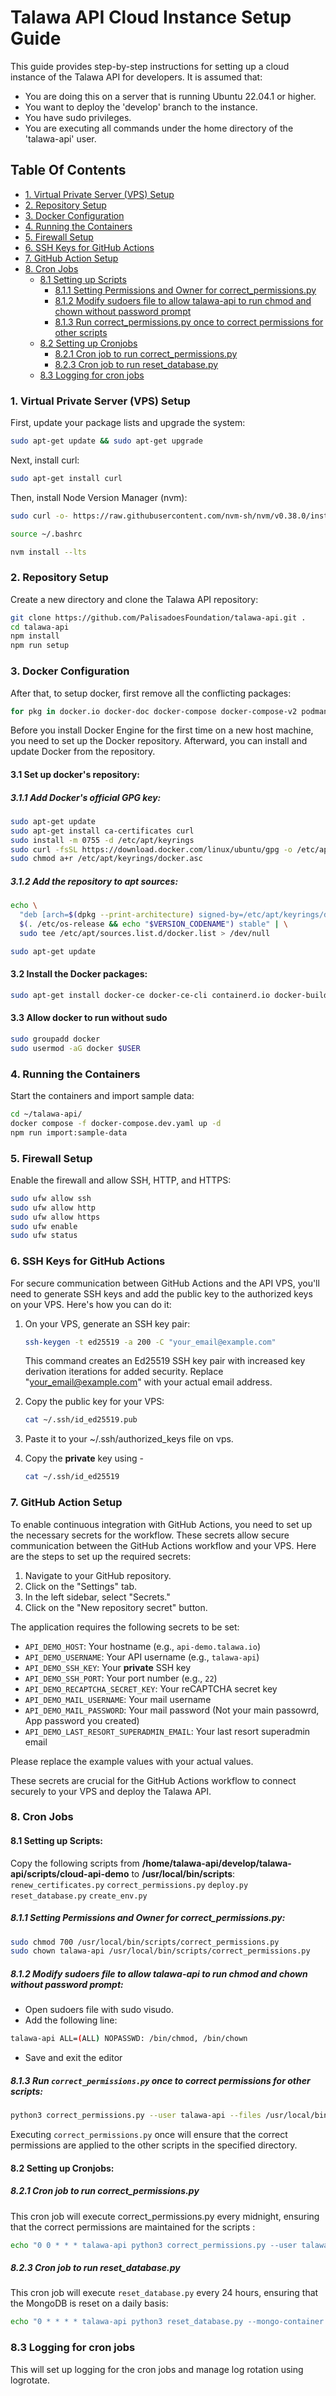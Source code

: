 # Talawa API Cloud Instance Setup Guide

This guide provides step-by-step instructions for setting up a cloud instance of the Talawa API for developers. It is assumed that:

- You are doing this on a server that is running Ubuntu 22.04.1 or higher.
- You want to deploy the 'develop' branch to the instance.
- You have sudo privileges.
- You are executing all commands under the home directory of the 'talawa-api' user.

## Table Of Contents

- [1. Virtual Private Server (VPS) Setup](#1-virtual-private-server-vps-setup)
- [2. Repository Setup](#2-repository-setup)
- [3. Docker Configuration](#3-docker-configuration)
- [4. Running the Containers](#4-running-the-containers)
- [5. Firewall Setup](#5-firewall-setup)
- [6. SSH Keys for GitHub Actions](#6-ssh-keys-for-github-actions)
- [7. GitHub Action Setup](#7-github-action-setup)
- [8. Cron Jobs](#8-cron-jobs)
  - [8.1 Setting up Scripts](#81-setting-up-scripts)
    - [8.1.1 Setting Permissions and Owner for correct_permissions.py](#811-setting-permissions-and-owner-for-correct_permissionspy)
    - [8.1.2 Modify sudoers file to allow talawa-api to run chmod and chown without password prompt](#812-modify-sudoers-file-to-allow-talawa-api-to-run-chmod-and-chown-without-password-prompt)
    - [8.1.3 Run correct_permissions.py once to correct permissions for other scripts](#813-run-correct_permissionspy-once-to-correct-permissions-for-other-scripts)
  - [8.2 Setting up Cronjobs](#82-setting-up-cronjobs)
    - [8.2.1 Cron job to run correct_permissions.py](#821-cron-job-to-run-correct_permissionspy)
    - [8.2.3 Cron job to run reset_database.py](#823-cron-job-to-run-reset_databasepy)
  - [8.3 Logging for cron jobs](#83-logging-for-cron-jobs)

### 1. Virtual Private Server (VPS) Setup

First, update your package lists and upgrade the system:

```bash
sudo apt-get update && sudo apt-get upgrade
```

Next, install curl:

```bash
sudo apt-get install curl
```

Then, install Node Version Manager (nvm):

```bash
sudo curl -o- https://raw.githubusercontent.com/nvm-sh/nvm/v0.38.0/install.sh | bash

source ~/.bashrc

nvm install --lts
```

### 2. Repository Setup

Create a new directory and clone the Talawa API repository:

```bash
git clone https://github.com/PalisadoesFoundation/talawa-api.git .
cd talawa-api
npm install
npm run setup
```

### 3. Docker Configuration

After that, to setup docker, first remove all the conflicting packages:

```bash
for pkg in docker.io docker-doc docker-compose docker-compose-v2 podman-docker containerd runc; do sudo apt-get remove $pkg; done
```

Before you install Docker Engine for the first time on a new host machine, you need to set up the Docker repository. Afterward, you can install and update Docker from the repository.

#### 3.1 Set up docker's repository:

##### 3.1.1 Add Docker's official GPG key:

```bash
sudo apt-get update
sudo apt-get install ca-certificates curl
sudo install -m 0755 -d /etc/apt/keyrings
sudo curl -fsSL https://download.docker.com/linux/ubuntu/gpg -o /etc/apt/keyrings/docker.asc
sudo chmod a+r /etc/apt/keyrings/docker.asc
```

##### 3.1.2 Add the repository to apt sources:

```bash
echo \
  "deb [arch=$(dpkg --print-architecture) signed-by=/etc/apt/keyrings/docker.asc] https://download.docker.com/linux/ubuntu \
  $(. /etc/os-release && echo "$VERSION_CODENAME") stable" | \
  sudo tee /etc/apt/sources.list.d/docker.list > /dev/null

sudo apt-get update
```

#### 3.2 Install the Docker packages:

```bash
sudo apt-get install docker-ce docker-ce-cli containerd.io docker-buildx-plugin docker-compose-plugin
```

#### 3.3 Allow docker to run without sudo

```bash
sudo groupadd docker
sudo usermod -aG docker $USER
```

### 4. Running the Containers

Start the containers and import sample data:

```bash
cd ~/talawa-api/
docker compose -f docker-compose.dev.yaml up -d
npm run import:sample-data
```

### 5. Firewall Setup

Enable the firewall and allow SSH, HTTP, and HTTPS:

```bash
sudo ufw allow ssh
sudo ufw allow http
sudo ufw allow https
sudo ufw enable
sudo ufw status
```

### 6. SSH Keys for GitHub Actions

For secure communication between GitHub Actions and the API VPS, you'll need to generate SSH keys and add the public key to the authorized keys on your VPS. Here's how you can do it:

1. On your VPS, generate an SSH key pair:

   ```bash
   ssh-keygen -t ed25519 -a 200 -C "your_email@example.com"
   ```

   This command creates an Ed25519 SSH key pair with increased key derivation iterations for added security. Replace "your_email@example.com" with your actual email address.

2. Copy the public key for your VPS:

   ```bash
   cat ~/.ssh/id_ed25519.pub
   ```

3. Paste it to your ~/.ssh/authorized_keys file on vps.

4. Copy the **private** key using -

   ```bash
   cat ~/.ssh/id_ed25519
   ```

### 7. GitHub Action Setup

To enable continuous integration with GitHub Actions, you need to set up the necessary secrets for the workflow. These secrets allow secure communication between the GitHub Actions workflow and your VPS. Here are the steps to set up the required secrets:

1. Navigate to your GitHub repository.
2. Click on the "Settings" tab.
3. In the left sidebar, select "Secrets."
4. Click on the "New repository secret" button.

The application requires the following secrets to be set:

- `API_DEMO_HOST`: Your hostname (e.g., `api-demo.talawa.io`)
- `API_DEMO_USERNAME`: Your API username (e.g., `talawa-api`)
- `API_DEMO_SSH_KEY`: Your **private** SSH key
- `API_DEMO_SSH_PORT`: Your port number (e.g., `22`)
- `API_DEMO_RECAPTCHA_SECRET_KEY`: Your reCAPTCHA secret key
- `API_DEMO_MAIL_USERNAME`: Your mail username
- `API_DEMO_MAIL_PASSWORD`: Your mail password (Not your main passowrd, App password you created)
- `API_DEMO_LAST_RESORT_SUPERADMIN_EMAIL`: Your last resort superadmin email

Please replace the example values with your actual values.

These secrets are crucial for the GitHub Actions workflow to connect securely to your VPS and deploy the Talawa API.

### 8. Cron Jobs

#### 8.1 Setting up Scripts:

Copy the following scripts from **/home/talawa-api/develop/talawa-api/scripts/cloud-api-demo** to **/usr/local/bin/scripts**:
`renew_certificates.py`
`correct_permissions.py`
`deploy.py`
`reset_database.py`
`create_env.py`

##### 8.1.1 Setting Permissions and Owner for correct_permissions.py:

```bash
sudo chmod 700 /usr/local/bin/scripts/correct_permissions.py
sudo chown talawa-api /usr/local/bin/scripts/correct_permissions.py
```

##### 8.1.2 Modify sudoers file to allow talawa-api to run chmod and chown without password prompt:

- Open sudoers file with sudo visudo.
- Add the following line:

```bash
talawa-api ALL=(ALL) NOPASSWD: /bin/chmod, /bin/chown
```

- Save and exit the editor

##### 8.1.3 Run `correct_permissions.py` once to correct permissions for other scripts:

```bash
python3 correct_permissions.py --user talawa-api --files /usr/local/bin/scripts/deploy.py /usr/local/bin/scripts/reset_database.py /usr/local/bin/scripts/renew_certificates.py /usr/local/bin/scripts/create_env.py
```

Executing `correct_permissions.py` once will ensure that the correct permissions are applied to the other scripts in the specified directory.

#### 8.2 Setting up Cronjobs:

##### 8.2.1 Cron job to run correct_permissions.py

This cron job will execute correct_permissions.py every midnight, ensuring that the correct permissions are maintained for the scripts :

```bash
echo "0 0 * * * talawa-api python3 correct_permissions.py --user talawa-api --files /usr/local/bin/scripts/deploy.py /usr/local/bin/scripts/reset_database.py /usr/local/bin/scripts/renew_certificates.py /usr/local/bin/scripts/create_env.py" | sudo tee /etc/cron.d/check_permissions
```

##### 8.2.3 Cron job to run reset_database.py

This cron job will execute `reset_database.py` every 24 hours, ensuring that the MongoDB is reset on a daily basis:

```bash
echo "0 * * * * talawa-api python3 reset_database.py --mongo-container develop-mongodb-1 --mongo-db talawa-api --repo-dir /home/talawa-api/develop" | sudo tee /etc/cron.d/reset_mongo
```

### 8.3 Logging for cron jobs

This will set up logging for the cron jobs and manage log rotation using logrotate.

